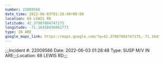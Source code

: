 ```yaml
---
number: 22009566
date_time: 2022-06-03T01:28:48+00:00
location: 68 LEWIS RD
latitude: 42.37907084747175
longitude: -71.16458436062773
type: IN ARE
google_maps_link: https://maps.google.com/?q=42.37907084747175,-71.16458436062773
---
```


;;;Incident #: 22009566  Date: 2022-06-03 01:28:48  Type: SUSP M/V IN ARE;;;Location: 68 LEWIS RD;;;
